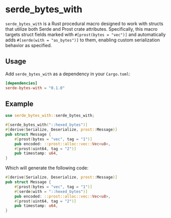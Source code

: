 # serde_bytes_with

`serde_bytes_with` is a Rust procedural macro designed to work with structs that utilize both Serde and Prost crate attributes. Specifically, this macro targets struct fields marked with `#[prost(bytes = "vec")]` and automatically adds `#[serde(with = "as_bytes")]` to them, enabling custom serialization behavior as specified.

## Usage

Add `serde_bytes_with` as a dependency in your `Cargo.toml`:

```toml
[dependencies]
serde-bytes-with = "0.1.0"
```

## Example

```rust
use serde_bytes_with::serde_bytes_with;

#[serde_bytes_with("::hexed_bytes")]
#[derive(Serialize, Deserialize, prost::Message)]
pub struct Message {
    #[prost(bytes = "vec", tag = "1")]
    pub encoded: ::prost::alloc::vec::Vec<u8>,
    #[prost(uint64, tag = "2")]
    pub timestamp: u64,
}
```

Which will generate the following code:

```rust
#[derive(Serialize, Deserialize, prost::Message)]
pub struct Message {
    #[prost(bytes = "vec", tag = "1")]
    #[serde(with = "::hexed_bytes")]
    pub encoded: ::prost::alloc::vec::Vec<u8>,
    #[prost(uint64, tag = "2")]
    pub timestamp: u64,
}
```